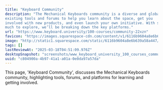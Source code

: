```yaml
---
title: "Keyboard Community"
description: "The Mechanical Keyboards community is a diverse and global one, with many 
existing tools and forums to help you learn about the space, get you 
involved with new products, and even launch your own initiative. With so 
much to explore, we’ll be breaking down the key platforms."
url: "https://www.keyboard.university/100-courses/community-22xzn"
favicon: "https://images.squarespace-cdn.com/content/v1/6116b9604a8e6b639a58a447/1586554320859-5SDUUONYHBKEFHE576MK/favicon.ico"
image: "http://static1.squarespace.com/static/6116b9604a8e6b639a58a447/6116b9634a8e6b639a58a498/6116b9c14a8e6b639a58aa9c/1589396198774/WM-VanMech2020-123_MDG09041.jpg?format=1500w"
tags: []
lastReviewAt: "2025-03-18T04:51:09.976Z"
desktopSnapshot: "screenshots/www_keyboard_university_100_courses_community_22xzn.png"
uuid: "c804900a-4b97-41a1-a01a-0e0da97a57da"
---
```

This page, 'Keyboard Community', discusses the Mechanical Keyboards community, highlighting tools, forums, and platforms for learning and getting involved.